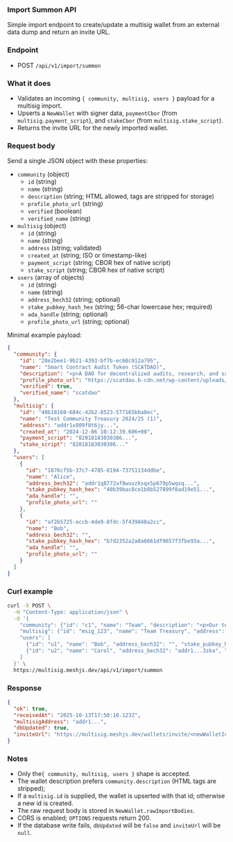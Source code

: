 ### Import Summon API

Simple import endpoint to create/update a multisig wallet from an external data dump and return an invite URL.

### Endpoint

- POST `/api/v1/import/summon`

### What it does

- Validates an incoming `{ community, multisig, users }` payload for a multisig import.
- Upserts a `NewWallet` with signer data, `paymentCbor` (from `multisig.payment_script`), and `stakeCbor` (from `multisig.stake_script`).
- Returns the invite URL for the newly imported wallet.

### Request body

Send a single JSON object with these properties:

- `community` (object)
  - `id` (string)
  - `name` (string)
  - `description` (string; HTML allowed, tags are stripped for storage)
  - `profile_photo_url` (string)
  - `verified` (boolean)
  - `verified_name` (string)
- `multisig` (object)
  - `id` (string)
  - `name` (string)
  - `address` (string; validated)
  - `created_at` (string; ISO or timestamp-like)
  - `payment_script` (string; CBOR hex of native script)
  - `stake_script` (string; CBOR hex of native script)
- `users` (array of objects)
  - `id` (string)
  - `name` (string)
  - `address_bech32` (string; optional)
  - `stake_pubkey_hash_hex` (string; 56-char lowercase hex; required)
  - `ada_handle` (string; optional)
  - `profile_photo_url` (string; optional)

Minimal example payload:

```json
{
  "community": {
    "id": "28e2bee1-9b21-4393-bf7b-ec68c012a795",
    "name": "Smart Contract Audit Token (SCATDAO)",
    "description": "<p>A DAO for decentralized audits, research, and safety on Cardano. </p>",
    "profile_photo_url": "https://scatdao.b-cdn.net/wp-content/uploads/2021/09/scatdao_graphic.png",
    "verified": true,
    "verified_name": "scatdao"
  },
  "multisig": {
    "id": "40b18160-684c-42b2-8523-577165bba8ec",
    "name": "Test Community Treasury 2024/25 (1)",
    "address": "addr1x809f8t6jy...",
    "created_at": "2024-12-06 10:12:39.606+00",
    "payment_script": "82018183030386...",
    "stake_script": "82018183030386..."
  },
  "users": [
    {
      "id": "1876cf5b-37c7-4785-8194-73751134ddbe",
      "name": "Alice",
      "address_bech32": "addr1q8772af8wuvzksqx5p679p5wqsq...",
      "stake_pubkey_hash_hex": "40b39bac8ce1b8b527899f8ad19e51...",
      "ada_handle": "",
      "profile_photo_url": ""
    },
    {
      "id": "af2b5725-accb-4de9-8fdc-5f439848a2cc",
      "name": "Bob",
      "address_bech32": "",
      "stake_pubkey_hash_hex": "b7d2352a2a8a6661df9657f3fbe93a...",
      "ada_handle": "",
      "profile_photo_url": ""
    }
  ]
}
```

### Curl example

```bash
curl -X POST \
  -H "Content-Type: application/json" \
  -d '{
    "community": {"id": "c1", "name": "Team", "description": "<p>Our team treasury</p>", "verified": true, "verified_name": "team"},
    "multisig": {"id": "msig_123", "name": "Team Treasury", "address": "addr1...", "payment_script": "4a50...c0", "stake_script": "4a50...c0"},
    "users": [
      {"id": "u1", "name": "Bob", "address_bech32": "", "stake_pubkey_hash_hex": "abcdabcdabcdabcdabcdabcdabcdabcdabcdabcdabcdabcdabcd"},
      {"id": "u2", "name": "Carol", "address_bech32": "addr1...3zka", "stake_pubkey_hash_hex": "1234123412341234123412341234123412341234123412341234"}
    ]
  }' \
  https://multisig.meshjs.dev/api/v1/import/summon
```

### Response

```json
{
  "ok": true,
  "receivedAt": "2025-10-13T17:50:10.123Z",
  "multisigAddress": "addr1...",
  "dbUpdated": true,
  "inviteUrl": "https://multisig.meshjs.dev/wallets/invite/<newWalletId>"
}
```

### Notes

- Only the`{ community, multisig, users }` shape is accepted.
- The wallet description prefers `community.description` (HTML tags are stripped); 
- If a `multisig.id` is supplied, the wallet is upserted with that id; otherwise a new id is created.
- The raw request body is stored in `NewWallet.rawImportBodies`.
- CORS is enabled; `OPTIONS` requests return 200.
- If the database write fails, `dbUpdated` will be `false` and `inviteUrl` will be `null`.